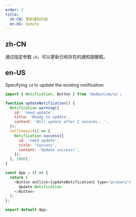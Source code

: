 ```yaml
---
order: 2
title:
  zh-CN: 更新通知内容
  en-US: Update
---
```


## zh-CN

通过指定参数 `id`，可以更新已经存在的通知提醒框。

## en-US

Specifying `id` to update the existing notification.

```js
import { Notification, Button } from '@adminium/ui';

function updateNotification() {
  Notification.warning({
    id: 'need_update',
    title: 'Ready to update',
    content: 'Will update after 2 seconds...',
  });
  setTimeout(() => {
    Notification.success({
      id: 'need_update',
      title: 'Success',
      content: 'Update success!',
    });
  }, 2000);
}

const App = () => {
  return (
    <Button onClick={updateNotification} type="primary">
      Update Notification
    </Button>
  );
};

export default App;
```
